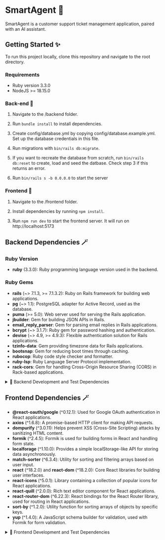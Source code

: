 # SmartAgent 💬
SmartAgent is a customer support ticket management application, paired with an AI assistant.

<!-- ## Goals 🏆 -->

<!-- ## Features ✅ -->


## Getting Started ✨
To run this project locally, clone this repository and navigate to the root directory.

### Requirements
- Ruby version 3.3.0
- NodeJS >= 18.15.0

### Back-end 🚅
1. Navigate to the /backend folder.

2. Run ```bundle install``` to install dependencies.

3. Create config/database.yml by copying config/database.example.yml. Set up the database credentials in this file.

4. Run migrations with ```bin/rails db:migrate```.

4. If you want to recreate the database from scratch, run ```bin/rails db:reset``` to create, load and seed the datbase. Check step 3 if this returns an error.

5. Run ```bin/rails s -b 0.0.0.0``` to start the server

### Frontend 🚀
1. Navigate to the /frontend folder.

2. Install dependencies by running ```npm install```.

3. Run ```npm run dev``` to start the frontend server. It will run on http://localhost:5173


## Backend Dependencies 🪄

### Ruby Version
- **ruby** (3.3.0): Ruby programming language version used in the backend.

### Ruby Gems
- **rails** (~> 7.1.3, >= 7.1.3.2): Ruby on Rails framework for building web applications.
- **pg** (~> 1.1): PostgreSQL adapter for Active Record, used as the database.
- **puma** (>= 5.0): Web server used for serving the Rails application.
- **jbuilder**: Gem for building JSON APIs in Rails.
- **email_reply_parser**: Gem for parsing email replies in Rails applications.
- **bcrypt** (~> 3.1.7): Ruby gem for password hashing and authentication.
- **devise** (~> 4.9, >= 4.9.3): Flexible authentication solution for Rails applications.
- **tzinfo-data**: Gem providing timezone data for Rails applications.
- **bootsnap**: Gem for reducing boot times through caching.
- **rubocop**: Ruby code style checker and formatter.
- **ruby-lsp**: Ruby Language Server Protocol implementation.
- **rack-cors**: Gem for handling Cross-Origin Resource Sharing (CORS) in Rack-based applications.

<details>
  <summary>📌 Backend Development and Test Dependencies</summary>
  
  - **debug**: Gem for debugging Rails applications (platforms: MRI, Windows).
  - **faker**: Gem for generating fake data for testing.
  - **rspec-rails**: Testing framework for Rails applications.
</details>

## Frontend Dependencies 🪄
- **@react-oauth/google** (^0.12.1): Used for Google OAuth authentication in React applications.
- **axios** (^1.6.8): A promise-based HTTP client for making API requests.
- **dompurify** (^3.0.11): Helps prevent XSS (Cross-Site Scripting) attacks by sanitizing HTML content.
- **formik** (^2.4.5): Formik is used for building forms in React and handling form state.
- **localforage** (^1.10.0): Provides a simple localStorage-like API for storing data asynchronously.
- **match-sorter** (^6.3.4): Utility for sorting and filtering arrays based on user input.
- **react** (^18.2.0) and **react-dom** (^18.2.0): Core React libraries for building user interfaces.
- **react-icons** (^5.0.1): Library containing a collection of popular icons for React applications.
- **react-quill** (^2.0.0): Rich text editor component for React applications.
- **react-router-dom** (^6.22.3): React bindings for the React Router library, used for routing in React applications.
- **sort-by** (^1.2.0): Utility function for sorting arrays of objects by specific keys.
- **yup** (^1.4.0): A JavaScript schema builder for validation, used with Formik for form validation.

<details>
  <summary>📌 Frontend Development and Test Dependencies</summary>

  #### TypeScript Types
  - **@types/react** (^18.2.66): TypeScript types for React.
  - **@types/react-dom** (^18.2.22): TypeScript types for ReactDOM.

  #### Vite and React Plugins
  - **@vitejs/plugin-react** (^4.2.1): Vite plugin for React support.

  #### CSS and Styling
  - **autoprefixer** (^10.4.19): PostCSS plugin to parse CSS and add vendor prefixes.
  - **daisyui** (^4.8.0): Tailwind CSS components and utilities.
  - **postcss** (^8.4.38): Tool for transforming CSS with JavaScript plugins.
  - **tailwindcss** (^3.4.1): Utility-first CSS framework for styling.

  #### Linting and Code Quality
  - **eslint** (^8.57.0): JavaScript and TypeScript linter.
  - **eslint-plugin-react** (^7.34.1): ESLint plugin for React.
  - **eslint-plugin-react-hooks** (^4.6.0): ESLint plugin for React hooks.
  - **eslint-plugin-react-refresh** (^0.4.6): ESLint plugin for React Refresh.

  #### Build Tools
  - **vite** (^5.2.0): Build tool for modern web development with fast build times.
</details>